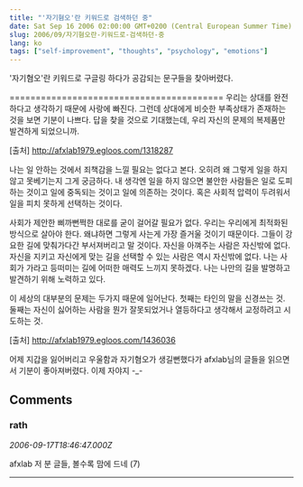 ```yaml
---
title: "'자기혐오'란 키워드로 검색하던 중"
date: Sat Sep 16 2006 02:00:00 GMT+0200 (Central European Summer Time)
slug: 2006/09/자기혐오란-키워드로-검색하던-중
lang: ko
tags: ["self-improvement", "thoughts", "psychology", "emotions"]
---
```


'자기혐오'란 키워드로 구글링 하다가 공감되는 문구들을 찾아버렸다.

=========================================
우리는 상대를 완전하다고 생각하기 때문에 사랑에 빠진다. 
그런데 상대에게 비슷한 부족상태가 존재하는 것을 보면 기분이 나쁘다. 
답을 찾을 것으로 기대했는데, 
우리 자신의 문제의 복제품만 발견하게 되었으니까.

[출처] http://afxlab1979.egloos.com/1318287

나는 일 안하는 것에서 죄책감을 느낄 필요는 없다고 본다. 
오히려 왜 그렇게 일을 하지 않고 못베기는지 그게 궁금하다.
내 생각엔 일을 하지 않으면 불안한 사람들은 일로 도피하는 것이고 
일에 중독되는 것이고 일에 의존하는 것이다.
혹은 사회적 압력이 두려워서 일을 피치 못하게 선택하는 것이다.

사회가 제안한 삐까뻔쩍한 대로를 굳이 걸어갈 필요가 없다. 
우리는 우리에게 최적화된 방식으로 살아야 한다.
왜냐하면 그렇게 사는게 가장 즐거울 것이기 때문이다. 
그들이 강요한 길에 맞춰가다간 부서져버리고 말 것이다. 
자신을 아껴주는 사람은 자신밖에 없다. 
자신을 지키고 자신에게 맞는 길을 선택할 수 있는 사람은 역시 자신밖에 없다.
나는 사회가 가라고 등떠미는 길에 어떠한 매력도 느끼지 못하겠다. 
나는 나만의 길을 발명하고 발견하기 위해 노력하고 있다. 

이 세상의 대부분의 문제는 두가지 때문에 일어난다. 
첫째는 타인의 말을 신경쓰는 것. 
둘째는 자신이 싫어하는 사람을 뭔가 잘못되었거나 열등하다고 생각해서 교정하려고 시도하는 것.

[출처] http://afxlab1979.egloos.com/1436036

어제 지갑을 잃어버리고 우울함과 자기혐오가 생길뻔했다가
afxlab님의 글들을 읽으면서 기분이 좋아져버렸다. 이제 자야지 -_-

## Comments

### rath
*2006-09-17T18:46:47.000Z*

afxlab 저 분 글들, 볼수록 맘에 드네 (7)

---
